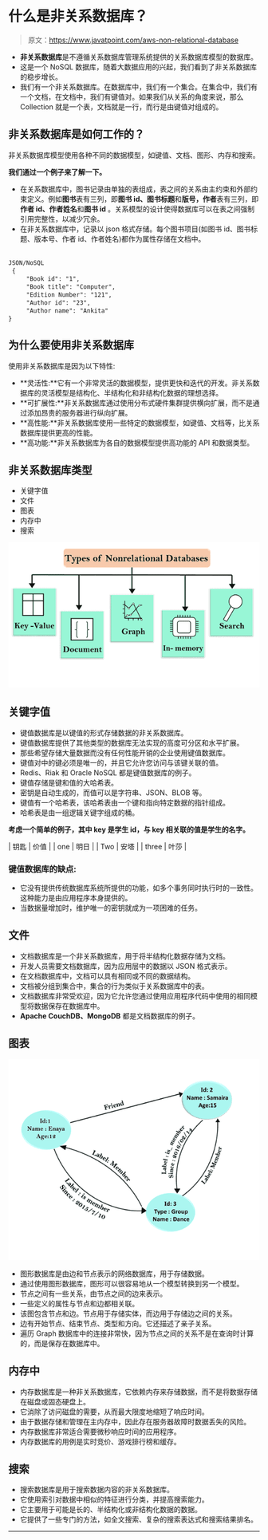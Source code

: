 # 什么是非关系数据库？

> 原文：<https://www.javatpoint.com/aws-non-relational-database>

*   **非关系数据库**是不遵循关系数据库管理系统提供的关系数据库模型的数据库。
*   这是一个 NoSQL 数据库，随着大数据应用的兴起，我们看到了非关系数据库的稳步增长。
*   我们有一个非关系数据库。在数据库中，我们有一个集合。在集合中，我们有一个文档，在文档中，我们有键值对。如果我们从关系的角度来说，那么 Collection 就是一个表，文档就是一行，而行是由键值对组成的。

## 非关系数据库是如何工作的？

非关系数据库模型使用各种不同的数据模型，如键值、文档、图形、内存和搜索。

**我们通过一个例子来了解一下。**

*   在关系数据库中，图书记录由单独的表组成，表之间的关系由主约束和外部约束定义。例如**图书**表有三列，即**图书 id、图书标题**和**版号，作者**表有三列，即**作者 id、作者姓名**和**图书 id** 。关系模型的设计使得数据库可以在表之间强制引用完整性，以减少冗余。
*   在非关系数据库中，记录以 json 格式存储。每个图书项目(如图书 id、图书标题、版本号、作者 id、作者姓名)都作为属性存储在文档中。

```

JSON/NoSQL
 {
     "Book id": "1",
     "Book title": "Computer",
     "Edition Number": "121",
     "Author id": "23",
     "Author name": "Ankita"
}

```

## 为什么要使用非关系数据库

使用非关系数据库是因为以下特性:

*   **灵活性:**它有一个非常灵活的数据模型，提供更快和迭代的开发。非关系数据库的灵活模型是结构化、半结构化和非结构化数据的理想选择。
*   **可扩展性:**非关系数据库通过使用分布式硬件集群提供横向扩展，而不是通过添加昂贵的服务器进行纵向扩展。
*   **高性能:**非关系数据库使用一些特定的数据模型，如键值、文档等，比关系数据库提供更高的性能。
*   **高功能:**非关系数据库为各自的数据模型提供高功能的 API 和数据类型。

## 非关系数据库类型

*   关键字值
*   文件
*   图表
*   内存中
*   搜索

![Non Relational Database](img/d3788493a642be6463176c957dc885d4.png)

## 关键字值

*   键值数据库是以键值的形式存储数据的非关系数据库。
*   键值数据库提供了其他类型的数据库无法实现的高度可分区和水平扩展。
*   那些希望存储大量数据而没有任何性能开销的企业使用键值数据库。
*   键值对中的键必须是唯一的，并且它允许您访问与该键关联的值。
*   Redis、Riak 和 Oracle NoSQL 都是键值数据库的例子。
*   键值存储是键和值的大哈希表。
*   密钥是自动生成的，而值可以是字符串、JSON、BLOB 等。
*   键值有一个哈希表，该哈希表由一个键和指向特定数据的指针组成。
*   哈希表是由一组逻辑关键字组成的桶。

**考虑一个简单的例子，其中 key 是学生 id，与 key 相关联的值是学生的名字。**

| 钥匙 | 价值 |
| one | 明日 |
| Two | 安塔 |
| three | 叶莎 |

### 键值数据库的缺点:

*   它没有提供传统数据库系统所提供的功能，如多个事务同时执行时的一致性。这种能力是由应用程序本身提供的。
*   当数据量增加时，维护唯一的密钥就成为一项困难的任务。

## 文件

*   文档数据库是一个非关系数据库，用于将半结构化数据存储为文档。
*   开发人员需要文档数据库，因为应用层中的数据以 JSON 格式表示。
*   在文档数据库中，文档可以具有相同或不同的数据结构。
*   文档被分组到集合中，集合的行为类似于关系数据库中的表。
*   文档数据库非常受欢迎，因为它允许您通过使用应用程序代码中使用的相同模型将数据保存在数据库中。
*   **Apache CouchDB、MongoDB** 都是文档数据库的例子。

## 图表

![Non Relational Database](img/5c4e437304a0d39c5bf28f1212a16d7a.png)

*   图形数据库是由边和节点表示的网络数据库，用于存储数据。
*   通过使用图形数据库，图形可以很容易地从一个模型转换到另一个模型。
*   节点之间有一些关系，由节点之间的边来表示。
*   一些定义的属性与节点和边都相关联。
*   该图包含节点和边。节点用于存储实体，而边用于存储边之间的关系。
*   边有开始节点、结束节点、类型和方向。它还描述了亲子关系。
*   遍历 Graph 数据库中的连接非常快，因为节点之间的关系不是在查询时计算的，而是保存在数据库中。

## 内存中

*   内存数据库是一种非关系数据库，它依赖内存来存储数据，而不是将数据存储在磁盘或固态硬盘上。
*   它消除了访问磁盘的需要，从而最大限度地缩短了响应时间。
*   由于数据存储和管理在主内存中，因此存在服务器故障时数据丢失的风险。
*   内存数据库非常适合需要微秒响应时间的应用程序。
*   内存数据库的用例是实时竞价、游戏排行榜和缓存。

## 搜索

*   搜索数据库是用于搜索数据内容的非关系数据库。
*   它使用索引对数据中相似的特征进行分类，并提高搜索能力。
*   它主要用于可能是长的、半结构化或非结构化数据的数据。
*   它提供了一些专门的方法，如全文搜索、复杂的搜索表达式和搜索结果排名。

* * *